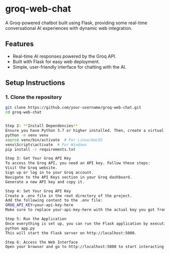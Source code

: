 # groq-web-chat
A Groq-powered chatbot built using Flask, providing some  real-time conversational AI experiences with dynamic web integration.

## Features
- Real-time AI responses powered by the Groq API.
- Built with Flask for easy web deployment.
- Simple, user-friendly interface for chatting with the AI.

## Setup Instructions

### 1. Clone the repository
```bash
git clone https://github.com/your-username/groq-web-chat.git
cd groq-web-chat


Step 2: **Install Dependencies**
Ensure you have Python 3.7 or higher installed. Then, create a virtual environment and install the required dependencies:
python -m venv venv
source venv/bin/activate  # For Linux/macOS
venv\Scripts\activate  # For Windows
pip install -r requirements.txt

Step 3: Get Your Groq API Key
To access the Groq API, you need an API key. Follow these steps:
Visit the Groq website.
Sign up or log in to your Groq account.
Navigate to the API Keys section in your Groq dashboard.
Generate a new API key and copy it.

Step 4: Set Your Groq API Key
Create a .env file in the root directory of the project.
Add the following content to the .env file:
GROQ_API_KEY=your-api-key-here
Make sure to replace your-api-key-here with the actual key you got from Groq.

Step 5: Run the Application
Once everything is set up, you can run the Flask application by executing the following command:
python app.py
This will start the Flask server on http://localhost:5000.

Step 6: Access the Web Interface
Open your browser and go to http://localhost:5000 to start interacting with the Groq-powered chatbot. Type your questions in the input field and get real-time AI responses.
